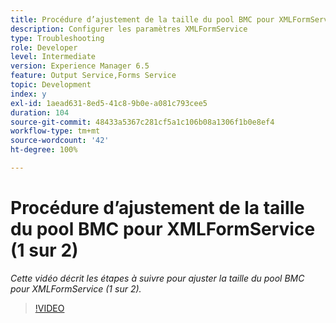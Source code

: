 ```yaml
---
title: Procédure d’ajustement de la taille du pool BMC pour XMLFormService (1 sur 2)
description: Configurer les paramètres XMLFormService
type: Troubleshooting
role: Developer
level: Intermediate
version: Experience Manager 6.5
feature: Output Service,Forms Service
topic: Development
index: y
exl-id: 1aead631-8ed5-41c8-9b0e-a081c793cee5
duration: 104
source-git-commit: 48433a5367c281cf5a1c106b08a1306f1b0e8ef4
workflow-type: tm+mt
source-wordcount: '42'
ht-degree: 100%

---
```



# Procédure d’ajustement de la taille du pool BMC pour XMLFormService (1 sur 2)

*Cette vidéo décrit les étapes à suivre pour ajuster la taille du pool BMC pour XMLFormService (1 sur 2).*

>[!VIDEO](https://video.tv.adobe.com/v/335552?quality=12&learn=on)
